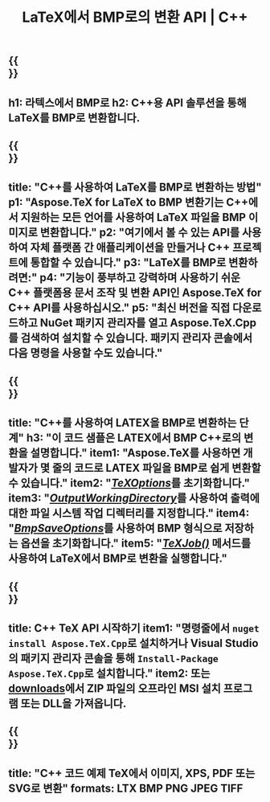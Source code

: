 ﻿---
translation: true
template: /_templates/_conversion-child-cpp.md
title: LaTeX에서 BMP로의 변환 API | C++
description: LaTeX에서 BMP로의 변환 기능. 이 온프레미스 C++ 라이브러리를 프로젝트에 통합하거나 크로스 플랫폼 애플리케이션을 사용하여 LaTeX를 BMP로 변환하십시오.
keywords: latex to bmp api cpp, latex2bmp 통합 C++
url: /cpp/conversion/latex-to-bmp/
family: tex
platformtag: cpp
feature: conversion
informat: LATEX
outformat: BMP
otherformats: PNG JPEG TIFF PDF SVG XPS
---

{{<section banner>}}
---
h1: 라텍스에서 BMP로
h2: C++용 API 솔루션을 통해 LaTeX를 BMP로 변환합니다.
---

{{<section overview>}}
---
title: "C++를 사용하여 LaTeX를 BMP로 변환하는 방법"
p1: "Aspose.TeX for LaTeX to BMP 변환기는 C++에서 지원하는 모든 언어를 사용하여 LaTeX 파일을 BMP 이미지로 변환합니다."
p2: "여기에서 볼 수 있는 API를 사용하여 자체 플랫폼 간 애플리케이션을 만들거나 C++ 프로젝트에 통합할 수 있습니다."
p3: "LaTeX를 BMP로 변환하려면:"
p4: "기능이 풍부하고 강력하며 사용하기 쉬운 C++ 플랫폼용 문서 조작 및 변환 API인 Aspose.TeX for C++ API를 사용하십시오."
p5: "최신 버전을 직접 다운로드하고 NuGet 패키지 관리자를 열고 Aspose.TeX.Cpp를 검색하여 설치할 수 있습니다. 패키지 관리자 콘솔에서 다음 명령을 사용할 수도 있습니다."
---

{{<section feature1>}}
---
title: "C++를 사용하여 LATEX을 BMP로 변환하는 단계"
h3: "이 코드 샘플은 LATEX에서 BMP C++로의 변환을 설명합니다."
item1: "Aspose.TeX를 사용하면 개발자가 몇 줄의 코드로 LATEX 파일을 BMP로 쉽게 변환할 수 있습니다."
item2: "[*TeXOptions*](https://reference.aspose.com/tex/cpp/class/aspose.te_x.te_x_options)를 초기화합니다."
item3: "[*OutputWorkingDirectory*](https://reference.aspose.com/tex/cpp/class/aspose.te_x.te_x_options#aa4f4ea6dab7db5ba1b40800495f16f63)를 사용하여 출력에 대한 파일 시스템 작업 디렉터리를 지정합니다."
item4: "[*BmpSaveOptions*](https://reference.aspose.com/tex/cpp/class/aspose.te_x.presentation.image.bmp_save_options)를 사용하여 BMP 형식으로 저장하는 옵션을 초기화합니다."
item5: "[*TeXJob()*](https://reference.aspose.com/tex/cpp/class/aspose.te_x.te_x_job) 메서드를 사용하여 LaTeX에서 BMP로 변환을 실행합니다."
---

{{<section feature2>}}
---
title: C++ TeX API 시작하기
item1: "명령줄에서 ```nuget install Aspose.TeX.Cpp```로 설치하거나 Visual Studio의 패키지 관리자 콘솔을 통해 ```Install-Package Aspose.TeX.Cpp```로 설치합니다."
item2: 또는 [downloads](https://releases.aspose.com/tex/cpp)에서 ZIP 파일의 오프라인 MSI 설치 프로그램 또는 DLL을 가져옵니다.
---

{{<section widget>}}
---
title: "C++ 코드 예제 TeX에서 이미지, XPS, PDF 또는 SVG로 변환"
formats: LTX BMP PNG JPEG TIFF
---


